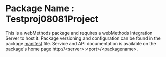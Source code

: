 # Package Name : Testproj08081Project
This is a webMethods package and requires a webMethods Integration Server to host it. Package versioning and configuration can be found in the package [manifest](./Testproj08081Project/manifest.v3) file. Service and API documentation is available on the package's home page http://&lt;server&gt;:&lt;port&gt;/&lt;packagename>.